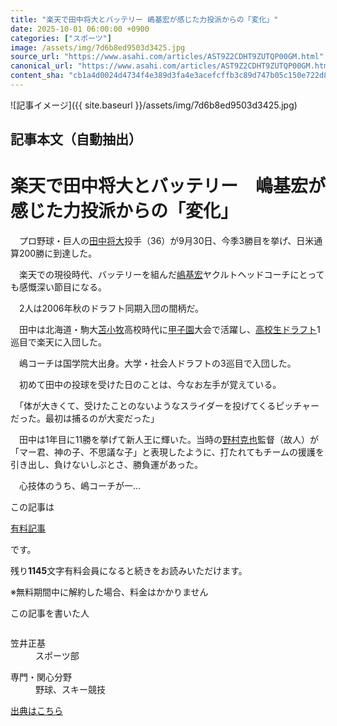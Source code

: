 ```yaml
---
title: "楽天で田中将大とバッテリー 嶋基宏が感じた力投派からの「変化」"
date: 2025-10-01 06:00:00 +0900
categories: ["スポーツ"]
image: /assets/img/7d6b8ed9503d3425.jpg
source_url: "https://www.asahi.com/articles/AST9Z2CDHT9ZUTQP00GM.html"
canonical_url: "https://www.asahi.com/articles/AST9Z2CDHT9ZUTQP00GM.html"
content_sha: "cb1a4d0024d4734f4e389d3fa4e3acefcffb3c89d747b05c150e722d8f225f4b"
---
```


![記事イメージ]({{ site.baseurl }}/assets/img/7d6b8ed9503d3425.jpg)

## 記事本文（自動抽出）
<div><main role="main" id="main"><p></p><div class="y_Qv3"><h1>楽天で田中将大とバッテリー　嶋基宏が感じた力投派からの「変化」</h1></div><p id="gsm_above_SnsUtilityArea"></p><p x-component-name="CommentHeadline" x-component-data='{"commentCount":0,"commentators":[],"mode":"pc"}'></p><div class="nfyQp"><p>　プロ野球・巨人の<a href="//www.asahi.com/topics/word/%E7%94%B0%E4%B8%AD%E5%B0%86%E5%A4%A7.html" title="田中将大 のトピックスを開く" class="eWgMZ">田中将大</a>投手（36）が9月30日、今季3勝目を挙げ、日米通算200勝に到達した。</p><p>　楽天での現役時代、バッテリーを組んだ<a href="//www.asahi.com/topics/word/%E5%B6%8B%E5%9F%BA%E5%AE%8F.html" title="嶋基宏 のトピックスを開く" class="eWgMZ">嶋基宏</a>ヤクルトヘッドコーチにとっても感慨深い節目になる。</p><p>　2人は2006年秋のドラフト同期入団の間柄だ。</p><p>　田中は北海道・駒大<a href="//www.asahi.com/topics/word/%E8%8B%AB%E5%B0%8F%E7%89%A7.html" title="苫小牧 のトピックスを開く" class="eWgMZ">苫小牧</a>高校時代に<a href="//www.asahi.com/topics/word/%E7%94%B2%E5%AD%90%E5%9C%92.html" title="甲子園 のトピックスを開く" class="eWgMZ">甲子園</a>大会で活躍し、<a href="//www.asahi.com/topics/word/%E9%AB%98%E6%A0%A1%E7%94%9F%E3%83%89%E3%83%A9%E3%83%95%E3%83%88.html" title="高校生ドラフト のトピックスを開く" class="eWgMZ">高校生ドラフト</a>1巡目で楽天に入団した。</p><p>　嶋コーチは国学院大出身。大学・社会人ドラフトの3巡目で入団した。</p><p>　初めて田中の投球を受けた日のことは、今なお左手が覚えている。</p><p>　「体が大きくて、受けたことのないようなスライダーを投げてくるピッチャーだった。最初は捕るのが大変だった」</p><p>　田中は1年目に11勝を挙げて新人王に輝いた。当時の<a href="//www.asahi.com/topics/word/%E9%87%8E%E6%9D%91%E5%85%8B%E4%B9%9F.html" title="野村克也 のトピックスを開く" class="eWgMZ">野村克也</a>監督（故人）が「マー君、神の子、不思議な子」と表現したように、打たれてもチームの援護を引き出し、負けないしぶとさ、勝負運があった。</p><p class="Lujdo">　心技体のうち、嶋コーチが一…</p></div><p></p><div class="NbZMW"><div class="PxAm1"><p>この記事は</p><img src="//www.asahicom.jp/images/icon_key_gold.png" alt><a href="//www.asahi.com/news/gold.html?iref=com_1kiji_g_0">有料記事</a><p>です。</p><span class="Zgt88">残り<b>1145</b>文字</span><span class="hideFromApp">有料会員になると続きをお読みいただけます。</span></div><p class="eQShK">※無料期間中に解約した場合、料金はかかりません</p></div><div x-component-name="WriterProfile" x-component-data='{"writerProfile":{"writerProfileList":[{"name":"笠井正基","code":"4d2ca5e96df540326b4797ef6cdc5ae47af37956c925dadcbf8cf4c0f1772a11","department":"スポーツ部","role":"","specialtyAndInterest":"野球、スキー競技","isFollowed":false,"introduction":"1974年生まれ、千葉県松戸市出身。98年に入社し、長野支局を経てスポーツ記者に。スキーなど冬季競技の取材が長く、2014、18年の冬季五輪を現地で取材。2023年からプロ野球の楽天を担当。大リーグもカバー。スポーツと社会の関わりを深掘りする企画「日本スポーツの現在地」取材にも携わっています。","iconImageUrl":"https://profile-image.kraken.asahi.com/4d2ca5e96df540326b4797ef6cdc5ae47af37956c925dadcbf8cf4c0f1772a11","canSendFanLetter":false}],"isWriterFollowAvailableMember":false},"isFreeArea":true}'><div id="writerProfile" class="yT62y"><p class="FPrYd">この記事を書いた人</p><div class="jdPPS"><div class="zRkIz"><a href="/reporter-bio/4d2ca5e96df540326b4797ef6cdc5ae47af37956c925dadcbf8cf4c0f1772a11?iref=article_reporter_profile" class="CES5K"></a><div class="iKuvI"><figure class="BKNFc"><img src="https://profile-image.kraken.asahi.com/4d2ca5e96df540326b4797ef6cdc5ae47af37956c925dadcbf8cf4c0f1772a11" alt></figure><dl class="WptL0"><dt>笠井正基</dt><dd>スポーツ部</dd></dl></div><dl class="PXedm"><dt>専門・関心分野</dt><dd>野球、スキー競技</dd></dl></div></div></div></div><p x-component-name="ArticleCommentList" x-component-data='{"commentCount":0,"commentList":[],"shareUrlBase":"https://www.asahi.com/articles/AST9Z2CDHT9ZUTQP00GM.html","articleId":"AST9Z2CDHT9ZUTQP00GM","commentIdParam":"","equalCommentIdIndex":-1,"isAuthorized":false,"isFreePlan":false,"isPaidMember":false,"isPresent":false,"isHazard":false,"freeUrlBase":"//www.asahi.com","digitalUrlBase":"//digital.asahi.com"}'></p></main></div>

[出典はこちら](https://www.asahi.com/articles/AST9Z2CDHT9ZUTQP00GM.html)
